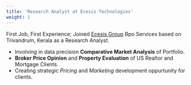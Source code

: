 ```yaml
---
title: 'Research Analyst at Ecesis Technologies'
weight: 1
---
```


First Job, First Experience; Joined [Ecesis Group](https://www.ecesistech.com/) Bpo Services based on Trivandrum, Kerala as a Research Analyst. 
* Involving in data precision **Comparative Market Analysis** of Portfolio.
* **Broker Price Opinion** and **Property Evaluation** of US Realtor and Mortgage Clients.
* Creating strategic *Pricing* and *Marketing* development oppurtunity for clients.
